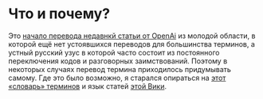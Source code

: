 # Что и почему?

Это [начало перевода недавнкй статьи от OpenAi](https://cdn.openai.com/papers/whisper.pdf) из молодой области, в которой ещё нет устоявшихся переводов для большинства терминов, а устный русский узус в которой часто состоит из постоянного переключения кодов и разговорных заимствований. Поэтому в некоторых случаях перевод термина приходилось придумывать самому. Где это было возможно, я старался опираться на [этот «словарь» терминов](http://www.machinelearning.ru/wiki/index.php?title=%D0%A1%D0%BB%D0%BE%D0%B2%D0%B0%D1%80%D1%8C_%D1%82%D0%B5%D1%80%D0%BC%D0%B8%D0%BD%D0%BE%D0%B2_%D0%BC%D0%B0%D1%88%D0%B8%D0%BD%D0%BD%D0%BE%D0%B3%D0%BE_%D0%BE%D0%B1%D1%83%D1%87%D0%B5%D0%BD%D0%B8%D1%8F) и язык статей [этой Вики](https://neerc.ifmo.ru/wiki/index.php?title=%D0%9C%D0%B0%D1%88%D0%B8%D0%BD%D0%BD%D0%BE%D0%B5_%D0%BE%D0%B1%D1%83%D1%87%D0%B5%D0%BD%D0%B8%D0%B5).